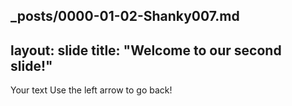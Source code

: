 _posts/0000-01-02-Shanky007.md
---
layout: slide
title: "Welcome to our second slide!"
---
Your text
Use the left arrow to go back!
